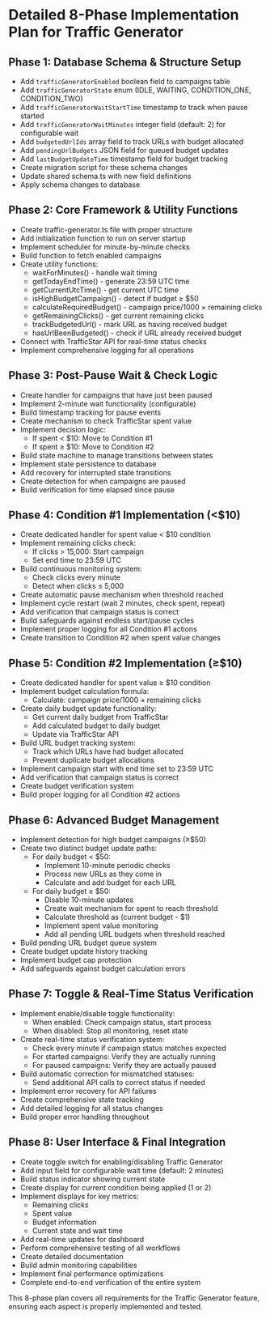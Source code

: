 # Detailed 8-Phase Implementation Plan for Traffic Generator

## Phase 1: Database Schema & Structure Setup
- Add `trafficGeneratorEnabled` boolean field to campaigns table
- Add `trafficGeneratorState` enum (IDLE, WAITING, CONDITION_ONE, CONDITION_TWO)
- Add `trafficGeneratorWaitStartTime` timestamp to track when pause started
- Add `trafficGeneratorWaitMinutes` integer field (default: 2) for configurable wait
- Add `budgetedUrlIds` array field to track URLs with budget allocated
- Add `pendingUrlBudgets` JSON field for queued budget updates
- Add `lastBudgetUpdateTime` timestamp field for budget tracking
- Create migration script for these schema changes
- Update shared schema.ts with new field definitions
- Apply schema changes to database

## Phase 2: Core Framework & Utility Functions
- Create traffic-generator.ts file with proper structure
- Add initialization function to run on server startup
- Implement scheduler for minute-by-minute checks
- Build function to fetch enabled campaigns
- Create utility functions:
  - waitForMinutes() - handle wait timing
  - getTodayEndTime() - generate 23:59 UTC time
  - getCurrentUtcTime() - get current UTC time
  - isHighBudgetCampaign() - detect if budget ≥ $50
  - calculateRequiredBudget() - campaign price/1000 × remaining clicks
  - getRemainingClicks() - get current remaining clicks
  - trackBudgetedUrl() - mark URL as having received budget
  - hasUrlBeenBudgeted() - check if URL already received budget
- Connect with TrafficStar API for real-time status checks
- Implement comprehensive logging for all operations

## Phase 3: Post-Pause Wait & Check Logic
- Create handler for campaigns that have just been paused
- Implement 2-minute wait functionality (configurable)
- Build timestamp tracking for pause events
- Create mechanism to check TrafficStar spent value
- Implement decision logic:
  - If spent < $10: Move to Condition #1
  - If spent ≥ $10: Move to Condition #2
- Build state machine to manage transitions between states
- Implement state persistence to database
- Add recovery for interrupted state transitions
- Create detection for when campaigns are paused
- Build verification for time elapsed since pause

## Phase 4: Condition #1 Implementation (<$10)
- Create dedicated handler for spent value < $10 condition
- Implement remaining clicks check:
  - If clicks > 15,000: Start campaign
  - Set end time to 23:59 UTC
- Build continuous monitoring system:
  - Check clicks every minute
  - Detect when clicks ≤ 5,000
- Create automatic pause mechanism when threshold reached
- Implement cycle restart (wait 2 minutes, check spent, repeat)
- Add verification that campaign status is correct
- Build safeguards against endless start/pause cycles
- Implement proper logging for all Condition #1 actions
- Create transition to Condition #2 when spent value changes

## Phase 5: Condition #2 Implementation (≥$10)
- Create dedicated handler for spent value ≥ $10 condition
- Implement budget calculation formula:
  - Calculate: campaign price/1000 × remaining clicks
- Create daily budget update functionality:
  - Get current daily budget from TrafficStar
  - Add calculated budget to daily budget
  - Update via TrafficStar API
- Build URL budget tracking system:
  - Track which URLs have had budget allocated
  - Prevent duplicate budget allocations
- Implement campaign start with end time set to 23:59 UTC
- Add verification that campaign status is correct
- Create budget verification system
- Build proper logging for all Condition #2 actions

## Phase 6: Advanced Budget Management
- Implement detection for high budget campaigns (≥$50)
- Create two distinct budget update paths:
  - For daily budget < $50:
    - Implement 10-minute periodic checks
    - Process new URLs as they come in
    - Calculate and add budget for each URL
  - For daily budget ≥ $50:
    - Disable 10-minute updates
    - Create wait mechanism for spent to reach threshold
    - Calculate threshold as (current budget - $1)
    - Implement spent value monitoring
    - Add all pending URL budgets when threshold reached
- Build pending URL budget queue system
- Create budget update history tracking
- Implement budget cap protection
- Add safeguards against budget calculation errors

## Phase 7: Toggle & Real-Time Status Verification
- Implement enable/disable toggle functionality:
  - When enabled: Check campaign status, start process
  - When disabled: Stop all monitoring, reset state
- Create real-time status verification system:
  - Check every minute if campaign status matches expected
  - For started campaigns: Verify they are actually running
  - For paused campaigns: Verify they are actually paused
- Build automatic correction for mismatched statuses:
  - Send additional API calls to correct status if needed
- Implement error recovery for API failures
- Create comprehensive state tracking
- Add detailed logging for all status changes
- Build proper error handling throughout

## Phase 8: User Interface & Final Integration
- Create toggle switch for enabling/disabling Traffic Generator
- Add input field for configurable wait time (default: 2 minutes)
- Build status indicator showing current state
- Create display for current condition being applied (1 or 2)
- Implement displays for key metrics:
  - Remaining clicks
  - Spent value
  - Budget information
  - Current state and wait time
- Add real-time updates for dashboard
- Perform comprehensive testing of all workflows
- Create detailed documentation
- Build admin monitoring capabilities
- Implement final performance optimizations
- Complete end-to-end verification of the entire system

This 8-phase plan covers all requirements for the Traffic Generator feature, ensuring each aspect is properly implemented and tested.